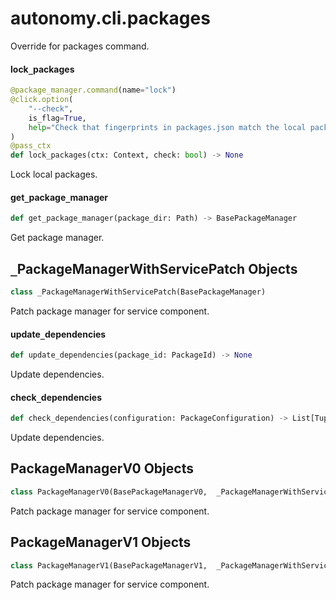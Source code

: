<a id="autonomy.cli.packages"></a>

# autonomy.cli.packages

Override for packages command.

<a id="autonomy.cli.packages.lock_packages"></a>

#### lock`_`packages

```python
@package_manager.command(name="lock")
@click.option(
    "--check",
    is_flag=True,
    help="Check that fingerprints in packages.json match the local packages",
)
@pass_ctx
def lock_packages(ctx: Context, check: bool) -> None
```

Lock local packages.

<a id="autonomy.cli.packages.get_package_manager"></a>

#### get`_`package`_`manager

```python
def get_package_manager(package_dir: Path) -> BasePackageManager
```

Get package manager.

<a id="autonomy.cli.packages._PackageManagerWithServicePatch"></a>

## `_`PackageManagerWithServicePatch Objects

```python
class _PackageManagerWithServicePatch(BasePackageManager)
```

Patch package manager for service component.

<a id="autonomy.cli.packages._PackageManagerWithServicePatch.update_dependencies"></a>

#### update`_`dependencies

```python
def update_dependencies(package_id: PackageId) -> None
```

Update dependencies.

<a id="autonomy.cli.packages._PackageManagerWithServicePatch.check_dependencies"></a>

#### check`_`dependencies

```python
def check_dependencies(configuration: PackageConfiguration) -> List[Tuple[PackageId, DepedencyMismatchErrors]]
```

Update dependencies.

<a id="autonomy.cli.packages.PackageManagerV0"></a>

## PackageManagerV0 Objects

```python
class PackageManagerV0(BasePackageManagerV0,  _PackageManagerWithServicePatch)
```

Patch package manager for service component.

<a id="autonomy.cli.packages.PackageManagerV1"></a>

## PackageManagerV1 Objects

```python
class PackageManagerV1(BasePackageManagerV1,  _PackageManagerWithServicePatch)
```

Patch package manager for service component.

